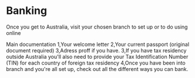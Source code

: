 # Banking

Once you get to Australia, visit your chosen branch to set up or to do using online 

Main documentation 
1,Your welcome letter
2,Your current passport (original document required)
3,Adress proff if you have. 
3,If you have tax residency outside Australia you'll also need to provide your Tax Identification Number (TIN) for each country of foreign tax residency
4,Once you have been into branch and you're all set up, check out all the different ways you can bank.


